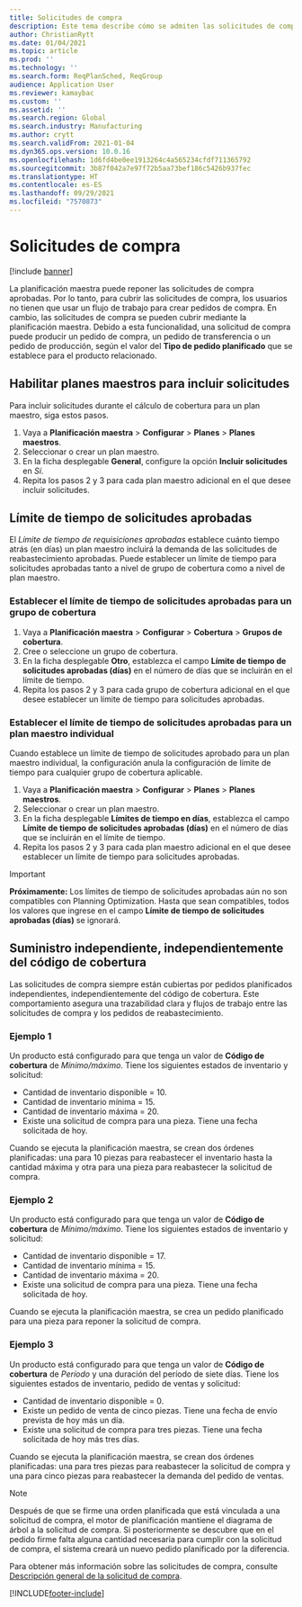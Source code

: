 ```yaml
---
title: Solicitudes de compra
description: Este tema describe cómo se admiten las solicitudes de compra en Planning Optimization.
author: ChristianRytt
ms.date: 01/04/2021
ms.topic: article
ms.prod: ''
ms.technology: ''
ms.search.form: ReqPlanSched, ReqGroup
audience: Application User
ms.reviewer: kamaybac
ms.custom: ''
ms.assetid: ''
ms.search.region: Global
ms.search.industry: Manufacturing
ms.author: crytt
ms.search.validFrom: 2021-01-04
ms.dyn365.ops.version: 10.0.16
ms.openlocfilehash: 1d6fd4be0ee1913264c4a565234cfdf711365792
ms.sourcegitcommit: 3b87f042a7e97f72b5aa73bef186c5426b937fec
ms.translationtype: HT
ms.contentlocale: es-ES
ms.lasthandoff: 09/29/2021
ms.locfileid: "7570873"
---
```

# <a name="purchase-requisitions"></a>Solicitudes de compra

[!include [banner](../../includes/banner.md)]

La planificación maestra puede reponer las solicitudes de compra aprobadas. Por lo tanto, para cubrir las solicitudes de compra, los usuarios no tienen que usar un flujo de trabajo para crear pedidos de compra. En cambio, las solicitudes de compra se pueden cubrir mediante la planificación maestra. Debido a esta funcionalidad, una solicitud de compra puede producir un pedido de compra, un pedido de transferencia o un pedido de producción, según el valor del **Tipo de pedido planificado** que se establece para el producto relacionado.

## <a name="enable-master-plans-to-include-requisitions"></a>Habilitar planes maestros para incluir solicitudes

Para incluir solicitudes durante el cálculo de cobertura para un plan maestro, siga estos pasos.

1. Vaya a **Planificación maestra** \> **Configurar** \> **Planes** \> **Planes maestros**.
1. Seleccionar o crear un plan maestro.
1. En la ficha desplegable **General**, configure la opción **Incluir solicitudes** en *Sí*.
1. Repita los pasos 2 y 3 para cada plan maestro adicional en el que desee incluir solicitudes.

## <a name="approved-requisitions-time-fence"></a>Límite de tiempo de solicitudes aprobadas

El *Límite de tiempo de requisiciones aprobadas* establece cuánto tiempo atrás (en días) un plan maestro incluirá la demanda de las solicitudes de reabastecimiento aprobadas. Puede establecer un límite de tiempo para solicitudes aprobadas tanto a nivel de grupo de cobertura como a nivel de plan maestro.

### <a name="set-the-approved-requisitions-time-fence-for-a-coverage-group"></a>Establecer el límite de tiempo de solicitudes aprobadas para un grupo de cobertura

1. Vaya a **Planificación maestra** \> **Configurar** \> **Cobertura** \> **Grupos de cobertura**.
1. Cree o seleccione un grupo de cobertura.
1. En la ficha desplegable **Otro**, establezca el campo **Límite de tiempo de solicitudes aprobadas (días)** en el número de días que se incluirán en el límite de tiempo.
1. Repita los pasos 2 y 3 para cada grupo de cobertura adicional en el que desee establecer un límite de tiempo para solicitudes aprobadas.

### <a name="set-the-approved-requisitions-time-fence-for-individual-master-plans"></a>Establecer el límite de tiempo de solicitudes aprobadas para un plan maestro individual

Cuando establece un límite de tiempo de solicitudes aprobado para un plan maestro individual, la configuración anula la configuración de límite de tiempo para cualquier grupo de cobertura aplicable.

1. Vaya a **Planificación maestra** \> **Configurar** \> **Planes** \> **Planes maestros**.
1. Seleccionar o crear un plan maestro.
1. En la ficha desplegable **Límites de tiempo en días**, establezca el campo **Límite de tiempo de solicitudes aprobadas (días)** en el número de días que se incluirán en el límite de tiempo.
1. Repita los pasos 2 y 3 para cada plan maestro adicional en el que desee establecer un límite de tiempo para solicitudes aprobadas.

> [!IMPORTANT]
> **Próximamente:** Los límites de tiempo de solicitudes aprobadas aún no son compatibles con Planning Optimization. Hasta que sean compatibles, todos los valores que ingrese en el campo **Límite de tiempo de solicitudes aprobadas (días)** se ignorará.

## <a name="independent-supply-regardless-of-coverage-code"></a>Suministro independiente, independientemente del código de cobertura

Las solicitudes de compra siempre están cubiertas por pedidos planificados independientes, independientemente del código de cobertura. Este comportamiento asegura una trazabilidad clara y flujos de trabajo entre las solicitudes de compra y los pedidos de reabastecimiento.

### <a name="example-1"></a>Ejemplo 1

Un producto está configurado para que tenga un valor de **Código de cobertura** de *Mínimo/máximo*. Tiene los siguientes estados de inventario y solicitud:

- Cantidad de inventario disponible = 10.
- Cantidad de inventario mínima = 15.
- Cantidad de inventario máxima = 20.
- Existe una solicitud de compra para una pieza. Tiene una fecha solicitada de hoy.

Cuando se ejecuta la planificación maestra, se crean dos órdenes planificadas: una para 10 piezas para reabastecer el inventario hasta la cantidad máxima y otra para una pieza para reabastecer la solicitud de compra.

### <a name="example-2"></a>Ejemplo 2

Un producto está configurado para que tenga un valor de **Código de cobertura** de *Mínimo/máximo*. Tiene los siguientes estados de inventario y solicitud:

- Cantidad de inventario disponible = 17.
- Cantidad de inventario mínima = 15.
- Cantidad de inventario máxima = 20.
- Existe una solicitud de compra para una pieza. Tiene una fecha solicitada de hoy.

Cuando se ejecuta la planificación maestra, se crea un pedido planificado para una pieza para reponer la solicitud de compra.

### <a name="example-3"></a>Ejemplo 3

Un producto está configurado para que tenga un valor de **Código de cobertura** de *Período* y una duración del período de siete días. Tiene los siguientes estados de inventario, pedido de ventas y solicitud:

- Cantidad de inventario disponible = 0.
- Existe un pedido de venta de cinco piezas. Tiene una fecha de envío prevista de hoy más un día.
- Existe una solicitud de compra para tres piezas. Tiene una fecha solicitada de hoy más tres días.

Cuando se ejecuta la planificación maestra, se crean dos órdenes planificadas: una para tres piezas para reabastecer la solicitud de compra y una para cinco piezas para reabastecer la demanda del pedido de ventas.

> [!NOTE]
> Después de que se firme una orden planificada que está vinculada a una solicitud de compra, el motor de planificación mantiene el diagrama de árbol a la solicitud de compra. Si posteriormente se descubre que en el pedido firme falta alguna cantidad necesaria para cumplir con la solicitud de compra, el sistema creará un nuevo pedido planificado por la diferencia.

Para obtener más información sobre las solicitudes de compra, consulte [Descripción general de la solicitud de compra](../../procurement/purchase-requisitions-overview.md).


[!INCLUDE[footer-include](../../../includes/footer-banner.md)]